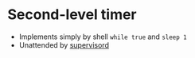 # Second-level timer
- Implements simply by shell `while true` and `sleep 1`
- Unattended by [supervisord](http://supervisord.org/installing.html)
